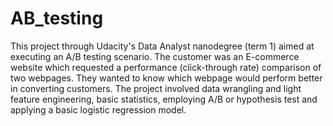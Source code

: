# AB_testing
This project through Udacity's Data Analyst nanodegree (term 1) aimed at executing an A/B testing scenario. The customer was an E-commerce website which requested a performance (click-through rate) comparison of two webpages. They wanted to know which webpage would perform better in converting customers. The project involved data wrangling and light feature engineering, basic statistics, employing A/B or hypothesis test and applying a basic logistic regression model. 


